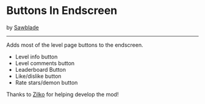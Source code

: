 # Buttons In Endscreen
by [Sawblade](user:14662713)

---
Adds most of the level page buttons to the endscreen.
* Level info button
* Level comments button
* Leaderboard Button
* Like/dislike button
* Rate stars/demon button

Thanks to [Zilko](user:10300913) for helping develop the mod!